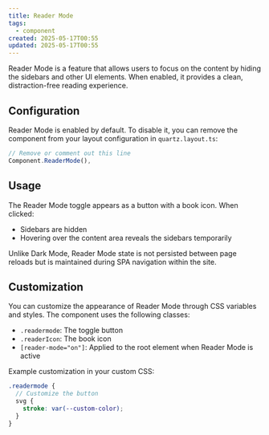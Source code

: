 ```yaml
---
title: Reader Mode
tags:
  - component
created: 2025-05-17T00:55
updated: 2025-05-17T00:55
---
```


Reader Mode is a feature that allows users to focus on the content by hiding the sidebars and other UI elements. When enabled, it provides a clean, distraction-free reading experience.

## Configuration

Reader Mode is enabled by default. To disable it, you can remove the component from your layout configuration in `quartz.layout.ts`:

```ts
// Remove or comment out this line
Component.ReaderMode(),
```

## Usage

The Reader Mode toggle appears as a button with a book icon. When clicked:

- Sidebars are hidden
- Hovering over the content area reveals the sidebars temporarily

Unlike Dark Mode, Reader Mode state is not persisted between page reloads but is maintained during SPA navigation within the site.

## Customization

You can customize the appearance of Reader Mode through CSS variables and styles. The component uses the following classes:

- `.readermode`: The toggle button
- `.readerIcon`: The book icon
- `[reader-mode="on"]`: Applied to the root element when Reader Mode is active

Example customization in your custom CSS:

```scss
.readermode {
  // Customize the button
  svg {
    stroke: var(--custom-color);
  }
}
```
